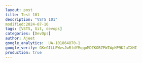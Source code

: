 ```yaml
---
layout: post
title: Test 101
description: "VSTS 101"
modified:2024-07-10
tags: [VSTS, Git, devops]
categories: [DevOps]
author: Ajeet
google_analytics:  UA-101864870-1
google_verify: GKeGILLEWvsJwRfdYMqqoMDZKOBZPWIWpHP9K2uIXHI
production: true
---    
```

